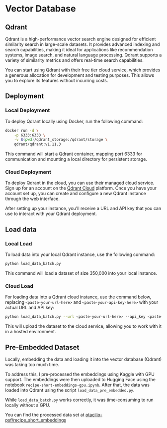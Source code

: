 # Vector Database

## Qdrant

Qdrant is a high-performance vector search engine designed for efficient similarity search in large-scale datasets. It provides advanced indexing and search capabilities, making it ideal for applications like recommendation systems, image search, and natural language processing. Qdrant supports a variety of similarity metrics and offers real-time search capabilities.

You can start using Qdrant with their free tier cloud service, which provides a generous allocation for development and testing purposes. This allows you to explore its features without incurring costs.

## Deployment

### Local Deployment

To deploy Qdrant locally using Docker, run the following command:

```bash
docker run -d \
    -p 6333:6333 \
    -v $(pwd)/qdrant_storage:/qdrant/storage \
    qdrant/qdrant:v1.11.3
```

This command will start a Qdrant container, mapping port 6333 for communication and mounting a local directory for persistent storage.

### Cloud Deployment

To deploy Qdrant in the cloud, you can use their managed cloud service. Sign up for an account on the [Qdrant Cloud](https://qdrant.tech/) platform. Once you have your account set up, you can create and configure a new Qdrant instance through the web interface.

After setting up your instance, you'll receive a URL and API key that you can use to interact with your Qdrant deployment.

## Load data

### Local Load

To load data into your local Qdrant instance, use the following command:

```bash
python load_data_batch.py
```

This command will load a dataset of size 350,000 into your local instance.

### Cloud Load

For loading data into a Qdrant cloud instance, use the command below, replacing `<paste-your-url-here>` and `<paste-your-api-key-here>` with your actual URL and API key:

```bash
python load_data_batch.py --url <paste-your-url-here> --api_key <paste-your-api-key-here>
```

This will upload the dataset to the cloud service, allowing you to work with it in a hosted environment.

## Pre-Embedded Dataset

Locally, embedding the data and loading it into the vector database (Qdrant) was taking too much time.

To address this, I pre-processed the embeddings using Kaggle with GPU support. The embeddings were then uploaded to Hugging Face using the notebook `recipe-short-embeddings-gpu.ipynb`. After that, the data was loaded into Qdrant using the script `load_data_pre_embedded.py`.

While `load_data_batch.py` works correctly, it was time-consuming to run locally without a GPU.

You can find the processed data set at [otacilio-psf/recipe_short_embeddings](https://huggingface.co/datasets/otacilio-psf/recipe_short_embeddings)
